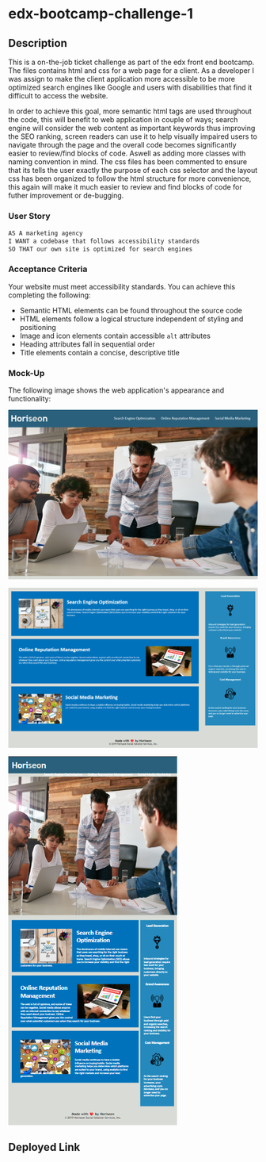 # edx-bootcamp-challenge-1

## Description
This is a on-the-job ticket challenge as part of the edx front end bootcamp. The files contains html and css for a web page for a client. As a developer I was assign to make the client application more accessible to be more optimized search engines like Google and users with disabilities that find it difficult to access the website.

In order to achieve this goal, more semantic html tags are used throughout the code, this will benefit to web application in couple of ways; search engine will consider the web content as important keywords thus improving the SEO ranking, screen readers can use it to help visually impaired users to navigate through the page and the overall code becomes significantly easier to review/find blocks of code. Aswell as adding more classes with naming convention in mind. 
The css files has been commented to ensure that its tells the user exactly the purpose of each css selector and the layout css has been organized to follow the html structure for more convenience, this again will make it much easier to review and find blocks of code for futher improvement or de-bugging.

### User Story

```
AS A marketing agency
I WANT a codebase that follows accessibility standards
SO THAT our own site is optimized for search engines
```

### Acceptance Criteria

Your website must meet accessibility standards. You can achieve this completing the following:

* Semantic HTML elements can be found throughout the source code
* HTML elements follow a logical structure independent of styling and positioning
* Image and icon elements contain accessible `alt` attributes
* Heading attributes fall in sequential order
* Title elements contain a concise, descriptive title

### Mock-Up

The following image shows the web application's appearance and functionality:

![Image-1](/challenge/Assets/web-app-1.png "Web page first-half view") 

![Image-2](/challenge/Assets/web-app-2.png "Web page second-half view")

![Image-3](/challenge/Assets/web-app-3.png "Web page full view")

## Deployed Link